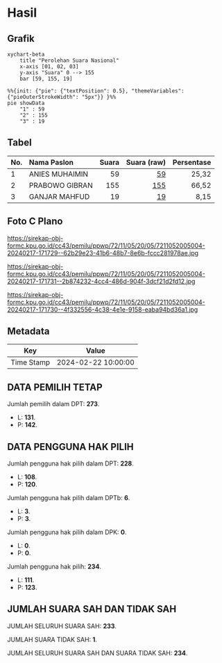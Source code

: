 # Hasil

## Grafik

```mermaid
xychart-beta
    title "Perolehan Suara Nasional"
    x-axis [01, 02, 03]
    y-axis "Suara" 0 --> 155
    bar [59, 155, 19]
```

```mermaid
%%{init: {"pie": {"textPosition": 0.5}, "themeVariables": {"pieOuterStrokeWidth": "5px"}} }%%
pie showData
    "1" : 59
    "2" : 155
    "3" : 19
```

## Tabel

| No. | Nama Paslon    | Suara | Suara (raw) | Persentase |
|:--- |:-------------- | -----:| -----------:| ----------:|
| 1   | ANIES MUHAIMIN | 59    | [59][p-1]   | 25,32      |
| 2   | PRABOWO GIBRAN | 155   | [155][p-2]  | 66,52      |
| 3   | GANJAR MAHFUD  | 19    | [19][p-3]   | 8,15       |


[p-1]: https://github.com/gigit-pemilu/pemilu-2024/blob/main/pilpres/hitung-suara/sub/72-sulawesi-tengah/sub/11-banggai-laut/sub/05-labobo/sub/2005-mansalean/sub/004-tps/sub/paslon-1.txt
[p-2]: https://github.com/gigit-pemilu/pemilu-2024/blob/main/pilpres/hitung-suara/sub/72-sulawesi-tengah/sub/11-banggai-laut/sub/05-labobo/sub/2005-mansalean/sub/004-tps/sub/paslon-2.txt
[p-3]: https://github.com/gigit-pemilu/pemilu-2024/blob/main/pilpres/hitung-suara/sub/72-sulawesi-tengah/sub/11-banggai-laut/sub/05-labobo/sub/2005-mansalean/sub/004-tps/sub/paslon-3.txt

## Foto C Plano

https://sirekap-obj-formc.kpu.go.id/cc43/pemilu/ppwp/72/11/05/20/05/7211052005004-20240217-171729--62b29e23-41b6-48b7-8e6b-fccc281978ae.jpg

https://sirekap-obj-formc.kpu.go.id/cc43/pemilu/ppwp/72/11/05/20/05/7211052005004-20240217-171731--2b874232-4cc4-486d-904f-3dcf21d2fd12.jpg

https://sirekap-obj-formc.kpu.go.id/cc43/pemilu/ppwp/72/11/05/20/05/7211052005004-20240217-171730--4f332556-4c38-4e1e-9158-eaba94bd36a1.jpg


## Metadata

| Key        | Value               |
| ---------- | ------------------- |
| Time Stamp | 2024-02-22 10:00:00 |


## DATA PEMILIH TETAP

Jumlah pemilih dalam DPT: **273**.
 * L: **131**.
 * P: **142**.

## DATA PENGGUNA HAK PILIH

Jumlah pengguna hak pilih dalam DPT: **228**.
 * L: **108**.
 * P: **120**.

Jumlah pengguna hak pilih dalam DPTb: **6**.
 * L: **3**.
 * P: **3**.

Jumlah pengguna hak pilih dalam DPK: **0**.
 * L: **0**.
 * P: **0**.

Jumlah pengguna hak pilih: **234**.
 * L: **111**.
 * P: **123**.

## JUMLAH SUARA SAH DAN TIDAK SAH

JUMLAH SELURUH SUARA SAH: **233**.

JUMLAH SUARA TIDAK SAH: **1**.

JUMLAH SELURUH SUARA SAH DAN SUARA TIDAK SAH: **234**.


